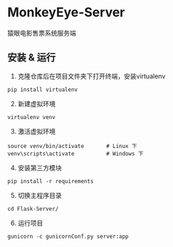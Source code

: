 # MonkeyEye-Server
猿眼电影售票系统服务端

## 安装 & 运行
1. 克隆仓库后在项目文件夹下打开终端，安装virtualenv
```
pip install virtualenv
```
2. 新建虚拟环境
```
virtualenv venv
```
3. 激活虚拟环境
```
source venv/bin/activate       # Linux 下
venv\scripts\activate          # Windows 下
```
4. 安装第三方模块
```
pip install -r requirements
```
5. 切换主程序目录
```
cd Flask-Server/
```
6. 运行项目
```
gunicorn -c gunicornConf.py server:app
```

